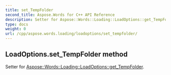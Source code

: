 ```yaml
---
title: set_TempFolder
second_title: Aspose.Words for C++ API Reference
description: Setter for Aspose::Words::Loading::LoadOptions::get_TempFolder. 
type: docs
weight: 0
url: /cpp/aspose.words.loading/loadoptions/set_tempfolder/
---
```

## LoadOptions.set_TempFolder method


Setter for [Aspose::Words::Loading::LoadOptions::get_TempFolder](./get_tempfolder/).

